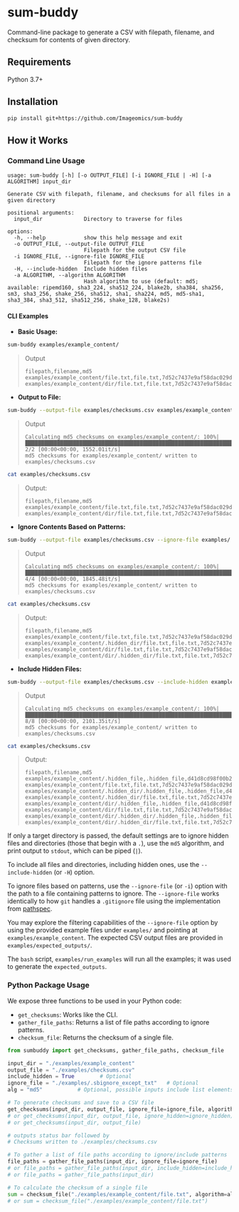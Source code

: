 # sum-buddy
Command-line package to generate a CSV with filepath, filename, and checksum for contents of given directory.


## Requirements
Python 3.7+


## Installation

```bash
pip install git+https://github.com/Imageomics/sum-buddy
```


## How it Works

### Command Line Usage

```
usage: sum-buddy [-h] [-o OUTPUT_FILE] [-i IGNORE_FILE | -H] [-a ALGORITHM] input_dir

Generate CSV with filepath, filename, and checksums for all files in a given directory

positional arguments:
  input_dir             Directory to traverse for files

options:
  -h, --help            show this help message and exit
  -o OUTPUT_FILE, --output-file OUTPUT_FILE
                        Filepath for the output CSV file
  -i IGNORE_FILE, --ignore-file IGNORE_FILE
                        Filepath for the ignore patterns file
  -H, --include-hidden  Include hidden files
  -a ALGORITHM, --algorithm ALGORITHM
                        Hash algorithm to use (default: md5; available: ripemd160, sha3_224, sha512_224, blake2b, sha384, sha256, sm3, sha3_256, shake_256, sha512, sha1, sha224, md5, md5-sha1, sha3_384, sha3_512, sha512_256, shake_128, blake2s)
```

#### CLI Examples

- **Basic Usage:**
```bash
sum-buddy examples/example_content/
```
> Output
> ```console
> filepath,filename,md5
> examples/example_content/file.txt,file.txt,7d52c7437e9af58dac029dd11b1024df
> examples/example_content/dir/file.txt,file.txt,7d52c7437e9af58dac029dd11b1024df
> ```

- **Output to File:**
```bash
sum-buddy --output-file examples/checksums.csv examples/example_content/
```
> Output
> ```console
> Calculating md5 checksums on examples/example_content/: 100%|███████████████████████████████████████████████████████████████████████████| 2/2 [00:00<00:00, 1552.01it/s]
> md5 checksums for examples/example_content/ written to examples/checksums.csv
> ```
```bash
cat examples/checksums.csv
```
> Output:
> ```console
> filepath,filename,md5
> examples/example_content/file.txt,file.txt,7d52c7437e9af58dac029dd11b1024df
> examples/example_content/dir/file.txt,file.txt,7d52c7437e9af58dac029dd11b1024df
> ```

- **Ignore Contents Based on Patterns:**
```bash
sum-buddy --output-file examples/checksums.csv --ignore-file examples/.sbignore_except_txt examples/example_content/
```
> Output
> ```console
> Calculating md5 checksums on examples/example_content/: 100%|████████████████████████████████████████████████████████████████████████████████████| 4/4 [00:00<00:00, 1845.48it/s]
> md5 checksums for examples/example_content/ written to examples/checksums.csv
>```
```bash
cat examples/checksums.csv
```
> Output:
> ```console
> filepath,filename,md5
> examples/example_content/file.txt,file.txt,7d52c7437e9af58dac029dd11b1024df
> examples/example_content/.hidden_dir/file.txt,file.txt,7d52c7437e9af58dac029dd11b1024df
> examples/example_content/dir/file.txt,file.txt,7d52c7437e9af58dac029dd11b1024df
> examples/example_content/dir/.hidden_dir/file.txt,file.txt,7d52c7437e9af58dac029dd11b1024df
>```
- **Include Hidden Files:**
```bash
sum-buddy --output-file examples/checksums.csv --include-hidden examples/example_content/
```
> Output
> ```console
> Calculating md5 checksums on examples/example_content/: 100%|████████████████████████████████████████████████████████████████████████████| 8/8 [00:00<00:00, 2101.35it/s]
> md5 checksums for examples/example_content/ written to examples/checksums.csv
> ```

```bash
cat examples/checksums.csv
```
> Output:
> ```console
> filepath,filename,md5
> examples/example_content/.hidden_file,.hidden_file,d41d8cd98f00b204e9800998ecf8427e
> examples/example_content/file.txt,file.txt,7d52c7437e9af58dac029dd11b1024df
> examples/example_content/.hidden_dir/.hidden_file,.hidden_file,d41d8cd98f00b204e9800998ecf8427e
> examples/example_content/.hidden_dir/file.txt,file.txt,7d52c7437e9af58dac029dd11b1024df
> examples/example_content/dir/.hidden_file,.hidden_file,d41d8cd98f00b204e9800998ecf8427e
> examples/example_content/dir/file.txt,file.txt,7d52c7437e9af58dac029dd11b1024df
> examples/example_content/dir/.hidden_dir/.hidden_file,.hidden_file,d41d8cd98f00b204e9800998ecf8427e
> examples/example_content/dir/.hidden_dir/file.txt,file.txt,7d52c7437e9af58dac029dd11b1024df
>```


If only a target directory is passed, the default settings are to ignore hidden files and directories (those that begin with a `.`), use the `md5` algorithm, and print output to `stdout`, which can be piped (`|`).

To include all files and directories, including hidden ones, use the `--include-hidden` (or `-H`) option.

To ignore files based on patterns, use the `--ignore-file` (or `-i`) option with the path to a file containing patterns to ignore. The `--ignore-file` works identically to how `git` handles a `.gitignore` file using the implementation from [pathspec](https://github.com/cpburnz/python-pathspec).

You may explore the filtering capabilities of the `--ignore-file` option by using the provided example files under `examples/` and pointing at `examples/example_content`. The expected CSV output files are provided in `examples/expected_outputs/`.

The `bash` script, `examples/run_examples` will run all the examples; it was used to generate the `expected_outputs`.

### Python Package Usage
We expose three functions to be used in your Python code:
- `get_checksums`: Works like the CLI.
- `gather_file_paths`: Returns a list of file paths according to ignore patterns.
- `checksum_file`: Returns the checksum of a single file.

```python
from sumbuddy import get_checksums, gather_file_paths, checksum_file

input_dir = "./examples/example_content"
output_file = "./examples/checksums.csv"
include_hidden = True        # Optional
ignore_file = "./examples/.sbignore_except_txt"   # Optional
alg = "md5"           # Optional, possible inputs include list elements returned by hashlib.algorithms_available

# To generate checksums and save to a CSV file
get_checksums(input_dir, output_file, ignore_file=ignore_file, algorithm=alg)
# or get_checksums(input_dir, output_file, ignore_hidden=ignore_hidden)
# or get_checksums(input_dir, output_file)

# outputs status bar followed by
# Checksums written to ./examples/checksums.csv

# To gather a list of file paths according to ignore/include patterns
file_paths = gather_file_paths(input_dir, ignore_file=ignore_file)
# or file_paths = gather_file_paths(input_dir, include_hidden=include_hidden)
# or file_paths = gather_file_paths(input_dir)

# To calculate the checksum of a single file
sum = checksum_file("./examples/example_content/file.txt", algorithm=alg)
# or sum = checksum_file("./examples/example_content/file.txt")
```
